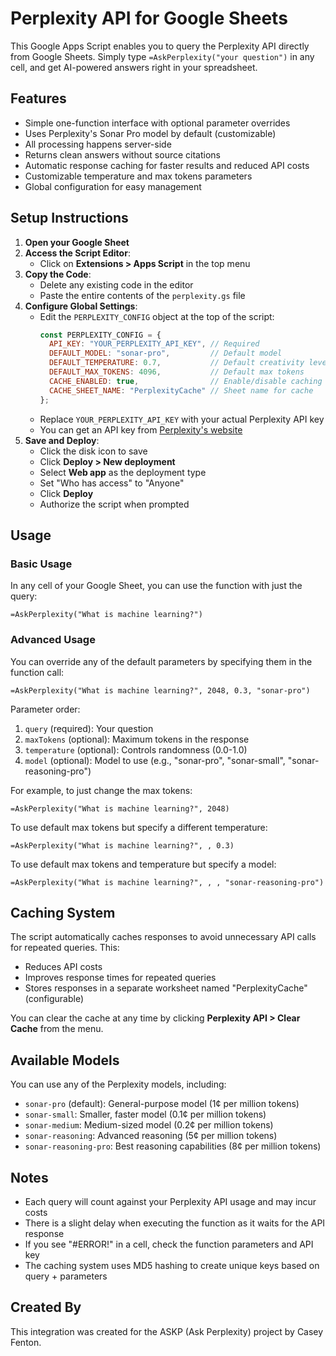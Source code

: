 # Perplexity API for Google Sheets

This Google Apps Script enables you to query the Perplexity API directly from Google Sheets. Simply type `=AskPerplexity("your question")` in any cell, and get AI-powered answers right in your spreadsheet.

## Features

- Simple one-function interface with optional parameter overrides
- Uses Perplexity's Sonar Pro model by default (customizable)
- All processing happens server-side
- Returns clean answers without source citations
- Automatic response caching for faster results and reduced API costs
- Customizable temperature and max tokens parameters
- Global configuration for easy management

## Setup Instructions

1. **Open your Google Sheet**
2. **Access the Script Editor**:
   - Click on **Extensions > Apps Script** in the top menu
3. **Copy the Code**:
   - Delete any existing code in the editor
   - Paste the entire contents of the `perplexity.gs` file
4. **Configure Global Settings**:
   - Edit the `PERPLEXITY_CONFIG` object at the top of the script:
     ```javascript
     const PERPLEXITY_CONFIG = {
       API_KEY: "YOUR_PERPLEXITY_API_KEY", // Required
       DEFAULT_MODEL: "sonar-pro",         // Default model
       DEFAULT_TEMPERATURE: 0.7,           // Default creativity level
       DEFAULT_MAX_TOKENS: 4096,           // Default max tokens
       CACHE_ENABLED: true,                // Enable/disable caching
       CACHE_SHEET_NAME: "PerplexityCache" // Sheet name for cache
     };
     ```
   - Replace `YOUR_PERPLEXITY_API_KEY` with your actual Perplexity API key
   - You can get an API key from [Perplexity's website](https://www.perplexity.ai/settings/api)
5. **Save and Deploy**:
   - Click the disk icon to save
   - Click **Deploy > New deployment**
   - Select **Web app** as the deployment type
   - Set "Who has access" to "Anyone"
   - Click **Deploy**
   - Authorize the script when prompted

## Usage

### Basic Usage

In any cell of your Google Sheet, you can use the function with just the query:

```
=AskPerplexity("What is machine learning?")
```

### Advanced Usage

You can override any of the default parameters by specifying them in the function call:

```
=AskPerplexity("What is machine learning?", 2048, 0.3, "sonar-pro")
```

Parameter order:
1. `query` (required): Your question
2. `maxTokens` (optional): Maximum tokens in the response
3. `temperature` (optional): Controls randomness (0.0-1.0)
4. `model` (optional): Model to use (e.g., "sonar-pro", "sonar-small", "sonar-reasoning-pro")

For example, to just change the max tokens:
```
=AskPerplexity("What is machine learning?", 2048)
```

To use default max tokens but specify a different temperature:
```
=AskPerplexity("What is machine learning?", , 0.3)
```

To use default max tokens and temperature but specify a model:
```
=AskPerplexity("What is machine learning?", , , "sonar-reasoning-pro")
```

## Caching System

The script automatically caches responses to avoid unnecessary API calls for repeated queries. This:
- Reduces API costs
- Improves response times for repeated queries
- Stores responses in a separate worksheet named "PerplexityCache" (configurable)

You can clear the cache at any time by clicking **Perplexity API > Clear Cache** from the menu.

## Available Models

You can use any of the Perplexity models, including:
- `sonar-pro` (default): General-purpose model (1¢ per million tokens)
- `sonar-small`: Smaller, faster model (0.1¢ per million tokens)
- `sonar-medium`: Medium-sized model (0.2¢ per million tokens)
- `sonar-reasoning`: Advanced reasoning (5¢ per million tokens)
- `sonar-reasoning-pro`: Best reasoning capabilities (8¢ per million tokens)

## Notes

- Each query will count against your Perplexity API usage and may incur costs
- There is a slight delay when executing the function as it waits for the API response
- If you see "#ERROR!" in a cell, check the function parameters and API key
- The caching system uses MD5 hashing to create unique keys based on query + parameters

## Created By

This integration was created for the ASKP (Ask Perplexity) project by Casey Fenton.

